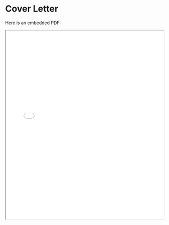 # Cover Letter

Here is an embedded PDF:

<iframe src="/files/cover_letter.pdf" width="100%" height="600px">
    This browser does not support PDFs. Please download the PDF to view it: 
    <a href="/assets/pdfs/yourfile.pdf">Download PDF</a>.
</iframe>
